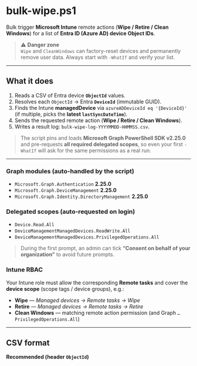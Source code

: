 # bulk-wipe.ps1

Bulk trigger **Microsoft Intune** remote actions (**Wipe / Retire / Clean Windows**) for a list of **Entra ID (Azure AD) device Object IDs**.

> ⚠️ **Danger zone**  
> `Wipe` and `CleanWindows` can factory-reset devices and permanently remove user data. Always start with `-WhatIf` and verify your list.

---

## What it does

1. Reads a CSV of Entra device **`ObjectId`** values.  
2. Resolves each `ObjectId` → Entra **`DeviceId`** (immutable GUID).  
3. Finds the Intune **managedDevice** via `azureADDeviceId eq '{DeviceId}'` (if multiple, picks the **latest `lastSyncDateTime`**).  
4. Sends the requested remote action (**Wipe / Retire / Clean Windows**).  
5. Writes a result log: `bulk-wipe-log-YYYYMMDD-HHMMSS.csv`.

> The script pins and loads **Microsoft Graph PowerShell SDK v2.25.0** and pre-requests **all required delegated scopes**, so even your first `-WhatIf` will ask for the same permissions as a real run.

---

### Graph modules (auto-handled by the script)

- `Microsoft.Graph.Authentication` **2.25.0**  
- `Microsoft.Graph.DeviceManagement` **2.25.0**  
- `Microsoft.Graph.Identity.DirectoryManagement` **2.25.0**

### Delegated scopes (auto-requested on login)

- `Device.Read.All`  
- `DeviceManagementManagedDevices.ReadWrite.All`  
- `DeviceManagementManagedDevices.PrivilegedOperations.All`

> During the first prompt, an admin can tick **“Consent on behalf of your organization”** to avoid future prompts.

### Intune RBAC

Your Intune role must allow the corresponding **Remote tasks** and cover the **device scope** (scope tags / device groups), e.g.:
- **Wipe** — *Managed devices → Remote tasks → Wipe*  
- **Retire** — *Managed devices → Remote tasks → Retire*  
- **Clean Windows** — matching remote action permission (and Graph `…PrivilegedOperations.All`)

---

## CSV format

**Recommended (header `ObjectId`)**

